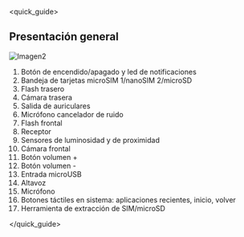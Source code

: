 <quick_guide>
## Presentación general

![Imagen2](http://static.energysistem.com/images/manuals/42674/56f2914c90d1d.jpg)

1. Botón de encendido/apagado y led de notificaciones
2. Bandeja de tarjetas microSIM 1/nanoSIM 2/microSD
3. Flash trasero
4. Cámara trasera
5. Salida de auriculares
6. Micrófono cancelador de ruido
7. Flash frontal
8. Receptor
9. Sensores de luminosidad y de proximidad
10. Cámara frontal
11. Botón volumen +
12. Botón volumen -
13. Entrada microUSB
14. Altavoz
15. Micrófono
16. Botones táctiles en sistema: aplicaciones recientes, inicio, volver
17. Herramienta de extracción de SIM/microSD


</quick_guide>
